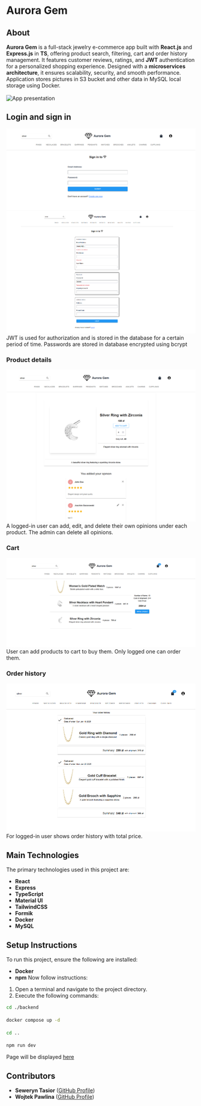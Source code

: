 # Aurora Gem 
## About
**Aurora Gem** is a full-stack jewelry e-commerce app built with **React.js** and **Express.js** in **TS**, offering  product search, filtering, cart and order history management. It features customer reviews, ratings, and **JWT** authentication for a personalized shopping experience. Designed with a **microservices architecture**, it ensures scalability, security, and smooth performance. Application stores pictures in S3 bucket and other data in MySQL local storage using Docker.
<br /><br />
![App presentation](docs/aurora-gem-clip.gif "App presentation")

## Login and sign in
![Screenshot showing Login page](docs/login.png "Screenshot showing Login page")
![Screenshot showing Sign in page](docs/sign-in.png "Screenshot showing Sign in page")
JWT is used for authorization and is stored in the database for a certain period of time.
Passwords are stored in database encrypted using bcrypt
### Product details
![Screenshot showing Product details page](docs/product-details.png "Screenshot showing Product details page")
A logged-in user can add, edit, and delete their own opinions under each product. The admin can delete all opinions.
### Cart
![Screenshot showing Cart page](docs/cart.png "Screenshot showing Cart page")
User can add products to cart to buy them. Only logged one can order them.
### Order history
![Screenshot showing Order history page](docs/order-history.png "Screenshot showing Order history page")
For logged-in user shows order history with total price.
## Main Technologies
The primary technologies used in this project are:
- **React** 
- **Express**
- **TypeScript**
- **Material UI**
- **TailwindCSS**
- **Formik**
- **Docker**
- **MySQL**
## Setup Instructions
To run this project, ensure the following are installed:
- **Docker**
- **npm**
Now follow instructions:
1. Open a terminal and navigate to the project directory.
2. Execute the following commands:

```sh
cd ./backend

docker compose up -d

cd ..

npm run dev
```
Page will be displayed [here](http://localhost:5173/)
## Contributors
- **Seweryn Tasior** ([GitHub Profile](https://github.com/Sewery))
- **Wojtek Pawlina** ([GitHub Profile](https://github.com/Wpawlina))

